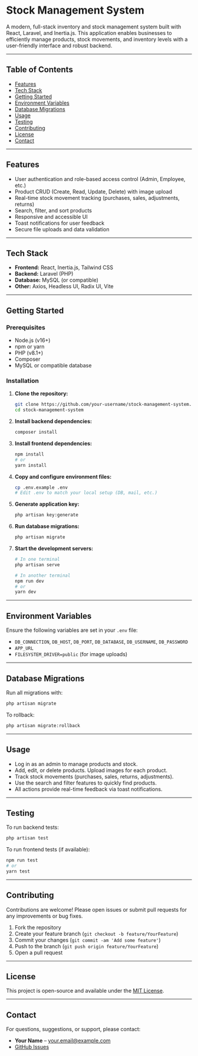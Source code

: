 # Stock Management System

A modern, full-stack inventory and stock management system built with React, Laravel, and Inertia.js. This application enables businesses to efficiently manage products, stock movements, and inventory levels with a user-friendly interface and robust backend.

---

## Table of Contents

- [Features](#features)
- [Tech Stack](#tech-stack)
- [Getting Started](#getting-started)
- [Environment Variables](#environment-variables)
- [Database Migrations](#database-migrations)
- [Usage](#usage)
- [Testing](#testing)
- [Contributing](#contributing)
- [License](#license)
- [Contact](#contact)

---

## Features

- User authentication and role-based access control (Admin, Employee, etc.)
- Product CRUD (Create, Read, Update, Delete) with image upload
- Real-time stock movement tracking (purchases, sales, adjustments, returns)
- Search, filter, and sort products
- Responsive and accessible UI
- Toast notifications for user feedback
- Secure file uploads and data validation

---

## Tech Stack

- **Frontend:** React, Inertia.js, Tailwind CSS
- **Backend:** Laravel (PHP)
- **Database:** MySQL (or compatible)
- **Other:** Axios, Headless UI, Radix UI, Vite

---

## Getting Started

### Prerequisites

- Node.js (v16+)
- npm or yarn
- PHP (v8.1+)
- Composer
- MySQL or compatible database

### Installation

1. **Clone the repository:**
   ```bash
   git clone https://github.com/your-username/stock-management-system.git
   cd stock-management-system
   ```

2. **Install backend dependencies:**
   ```bash
   composer install
   ```

3. **Install frontend dependencies:**
   ```bash
   npm install
   # or
   yarn install
   ```

4. **Copy and configure environment files:**
   ```bash
   cp .env.example .env
   # Edit .env to match your local setup (DB, mail, etc.)
   ```

5. **Generate application key:**
   ```bash
   php artisan key:generate
   ```

6. **Run database migrations:**
   ```bash
   php artisan migrate
   ```

7. **Start the development servers:**
   ```bash
   # In one terminal
   php artisan serve

   # In another terminal
   npm run dev
   # or
   yarn dev
   ```

---

## Environment Variables

Ensure the following variables are set in your `.env` file:

- `DB_CONNECTION`, `DB_HOST`, `DB_PORT`, `DB_DATABASE`, `DB_USERNAME`, `DB_PASSWORD`
- `APP_URL`
- `FILESYSTEM_DRIVER=public` (for image uploads)

---

## Database Migrations

Run all migrations with:
```bash
php artisan migrate
```

To rollback:
```bash
php artisan migrate:rollback
```

---

## Usage

- Log in as an admin to manage products and stock.
- Add, edit, or delete products. Upload images for each product.
- Track stock movements (purchases, sales, returns, adjustments).
- Use the search and filter features to quickly find products.
- All actions provide real-time feedback via toast notifications.

---

## Testing

To run backend tests:
```bash
php artisan test
```

To run frontend tests (if available):
```bash
npm run test
# or
yarn test
```

---

## Contributing

Contributions are welcome! Please open issues or submit pull requests for any improvements or bug fixes.

1. Fork the repository
2. Create your feature branch (`git checkout -b feature/YourFeature`)
3. Commit your changes (`git commit -am 'Add some feature'`)
4. Push to the branch (`git push origin feature/YourFeature`)
5. Open a pull request

---

## License

This project is open-source and available under the [MIT License](LICENSE).

---

## Contact

For questions, suggestions, or support, please contact:

- **Your Name** – [your.email@example.com](mailto:your.email@example.com)
- [GitHub Issues](https://github.com/your-username/stock-management-system/issues)